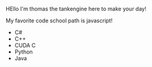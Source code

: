 HEllo I'm thomas the tankengine here to make your day!

My favorite code school path is javascript!

* C#
* C++
* CUDA C
* Python
* Java
